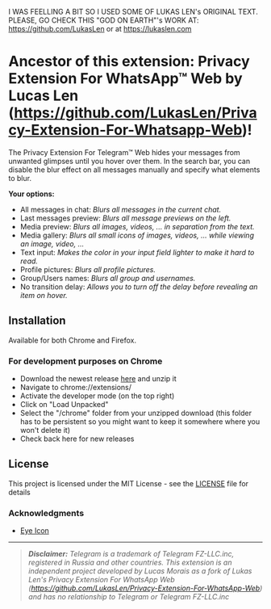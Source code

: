 I WAS FEELLING A BIT SO I USED SOME OF LUKAS LEN's ORIGINAL TEXT. PLEASE, GO CHECK THIS "GOD ON EARTH"'s WORK AT: https://github.com/LukasLen or at https://lukaslen.com

# Ancestor of this extension: Privacy Extension For WhatsApp™ Web by Lucas Len (https://github.com/LukasLen/Privacy-Extension-For-Whatsapp-Web)!

The Privacy Extension For Telegram™ Web hides your messages from unwanted glimpses until you hover over them. In the search bar, you can disable the blur effect on all messages manually and specify what elements to blur.

**Your options:**
- All messages in chat: *Blurs all messages in the current chat.*
- Last messages preview: *Blurs all message previews on the left.*
- Media preview: *Blurs all images, videos, ... in separation from the text.*
- Media gallery: *Blurs all small icons of images, videos, ... while viewing an image, video, ...*
- Text input: *Makes the color in your input field lighter to make it hard to read.*
- Profile pictures: *Blurs all profile pictures.*
- Group/Users names: *Blurs all group and usernames.*
- No transition delay: *Allows you to turn off the delay before revealing an item on hover.*

## Installation
Available for both Chrome and Firefox.

### For development purposes on Chrome
- Download the newest release [here](https://github.com/LukasLen/Privacy-Extension-For-WhatsApp-Web/releases) and unzip it
- Navigate to chrome://extensions/
- Activate the developer mode (on the top right)
- Click on "Load Unpacked"
- Select the "/chrome" folder from your unzipped download (this folder has to be persistent so you might want to keep it somewhere where you won't delete it)
- Check back here for new releases

## License
This project is licensed under the MIT License - see the [LICENSE](LICENSE) file for details

### Acknowledgments
- [Eye Icon](https://www.iconfinder.com/icons/1608687/eye_slash_icon)


---
> ***Disclaimer:*** *Telegram is a trademark of Telegram FZ-LLC.inc, registered in Russia and other countries. This extension is an independent project developed by Lucas Morais as a fork of Lukas Len's Privacy Extension For WhatsApp Web (https://github.com/LukasLen/Privacy-Extension-For-WhatsApp-Web) and has no relationship to Telegram or Telegram FZ-LLC.inc*
